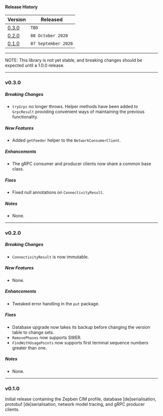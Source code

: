 #### Release History

| Version | Released |
| --- | --- |
|[0.3.0](#v030)| `TBD` |
| [0.2.0](#v020) | `08 October 2020` |
| [0.1.0](#v010) | `07 September 2020` |

---

NOTE: This library is not yet stable, and breaking changes should be expected until
a 1.0.0 release.

---

### v0.3.0

##### Breaking Changes
* `tryGrpc` no longer throws. Helper methods have been added to `GrpcResult` providing convenient
  ways of maintaining the previous functionality.

##### New Features
* Added `getFeeder` helper to the `NetworkConsumerClient`.

##### Enhancements
* The gRPC consumer and producer clients now share a common base class.

##### Fixes
* Fixed null annotations on `ConnectivityResult`.

##### Notes
* None.

---

### v0.2.0

##### Breaking Changes
* `ConnectivityResult` is now immutable.

##### New Features
* None.

##### Enhancements
* Tweaked error handling in the `put` package.

##### Fixes
* Database upgrade now takes its backup before changing the version table to change sets.
* `RemovePhases` now supports SWER.
* `FindWithUsagePoints` now supports first terminal sequence numbers greater than one.

##### Notes
* None.

---

### v0.1.0

Initial release containing the Zepben CIM profile, database [de]serialisation,
protobuf [de]serialisation, network model tracing, and gRPC producer clients.

